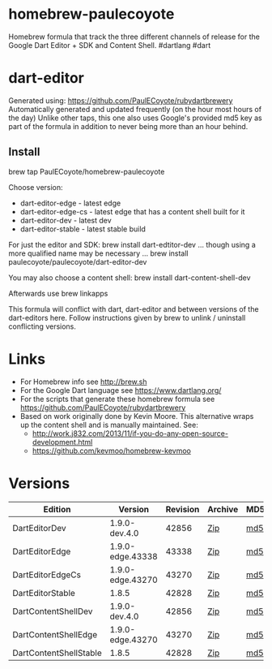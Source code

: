 homebrew-paulecoyote
====================

Homebrew formula that track the three different channels of release for the Google Dart Editor + SDK and Content Shell.  #dartlang #dart

dart-editor
===========

Generated using: https://github.com/PaulECoyote/rubydartbrewery
Automatically generated and updated frequently (on the hour most hours of the day)
Unlike other taps, this one also uses Google's provided md5 key as part of the formula in addition to never being more than an hour behind.

Install
-------
brew tap PaulECoyote/homebrew-paulecoyote

Choose version:
* dart-editor-edge - latest edge
* dart-editor-edge-cs - latest edge that has a content shell built for it
* dart-editor-dev - latest dev
* dart-editor-stable - latest stable build

For just the editor and SDK:
brew install dart-edtitor-dev
... though using a more qualified name may be necessary ...
brew install paulecoyote/paulecoyote/dart-editor-dev

You may also choose a content shell:
brew install dart-content-shell-dev

Afterwards use 
brew linkapps

This formula will conflict with dart, dart-editor and between versions of the dart-editors here.  Follow instructions given by brew to unlink / uninstall conflicting versions.

Links
=====
* For Homebrew info see http://brew.sh
* For the Google Dart language see https://www.dartlang.org/
* For the scripts that generate these homebrew formula see https://github.com/PaulECoyote/rubydartbrewery
* Based on work originally done by Kevin Moore. This alternative wraps up the content shell and is manually maintained.  See: 
    * http://work.j832.com/2013/11/if-you-do-any-open-source-development.html
    * https://github.com/kevmoo/homebrew-kevmoo

Versions
========
| Edition | Version | Revision | Archive | MD5 | Notes |
| ------- | ------- | -------- | ------- | --- | ----- |
| DartEditorDev | 1.9.0-dev.4.0 | 42856 | [Zip](https://storage.googleapis.com/dart-archive/channels/dev/release/42856/editor/darteditor-macos-x64.zip) | [md5](https://storage.googleapis.com/dart-archive/channels/dev/release/42856/editor/darteditor-macos-x64.zip.md5sum) | [Changes](https://storage.googleapis.com/dart-archive/channels/dev/release/latest/changelog.html) |
| DartEditorEdge | 1.9.0-edge.43338 | 43338 | [Zip](https://storage.googleapis.com/dart-archive/channels/be/raw/43338/editor/darteditor-macos-x64.zip) | [md5](https://storage.googleapis.com/dart-archive/channels/be/raw/43338/editor/darteditor-macos-x64.zip.md5sum) | - |
| DartEditorEdgeCs | 1.9.0-edge.43270 | 43270 | [Zip](https://storage.googleapis.com/dart-archive/channels/be/raw/43270/editor/darteditor-macos-x64.zip) | [md5](https://storage.googleapis.com/dart-archive/channels/be/raw/43270/editor/darteditor-macos-x64.zip.md5sum) | - |
| DartEditorStable | 1.8.5 | 42828 | [Zip](https://storage.googleapis.com/dart-archive/channels/stable/release/42828/editor/darteditor-macos-x64.zip) | [md5](https://storage.googleapis.com/dart-archive/channels/stable/release/42828/editor/darteditor-macos-x64.zip.md5sum) | [Changes](https://storage.googleapis.com/dart-archive/channels/stable/release/latest/changelog.html) |
| DartContentShellDev | 1.9.0-dev.4.0 | 42856 | [Zip](https://storage.googleapis.com/dart-archive/channels/dev/release/42856/dartium/content_shell-macos-ia32-release.zip) | [md5](https://storage.googleapis.com/dart-archive/channels/dev/release/42856/dartium/content_shell-macos-ia32-release.zip.md5sum) | - |
| DartContentShellEdge | 1.9.0-edge.43270 | 43270 | [Zip](https://storage.googleapis.com/dart-archive/channels/be/raw/43270/dartium/content_shell-macos-ia32-release.zip) | [md5](https://storage.googleapis.com/dart-archive/channels/be/raw/43270/dartium/content_shell-macos-ia32-release.zip.md5sum) | - |
| DartContentShellStable | 1.8.5 | 42828 | [Zip](https://storage.googleapis.com/dart-archive/channels/stable/release/42828/dartium/content_shell-macos-ia32-release.zip) | [md5](https://storage.googleapis.com/dart-archive/channels/stable/release/42828/dartium/content_shell-macos-ia32-release.zip.md5sum) | - |
